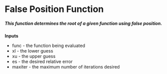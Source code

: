 # False Position Function
##### This function determines the root of a given function using false position.
**Inputs**
* func - the function being evaluated
* xl - the lower guess
* xu - the upper guess
* es - the desired relative error
* maxiter - the maximum number of iterations desired
